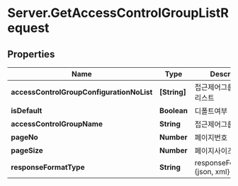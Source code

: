 # Server.GetAccessControlGroupListRequest

## Properties
Name | Type | Description | Notes
------------ | ------------- | ------------- | -------------
**accessControlGroupConfigurationNoList** | **[String]** | 접근제어그룹설정번호리스트 | [optional] 
**isDefault** | **Boolean** | 디폴트여부 | [optional] 
**accessControlGroupName** | **String** | 접근제어그룹명 | [optional] 
**pageNo** | **Number** | 페이지번호 | [optional] 
**pageSize** | **Number** | 페이지사이즈 | [optional] 
**responseFormatType** | **String** | responseFormatType {json, xml} | [optional] 


